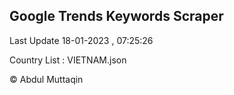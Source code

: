 

## Google Trends Keywords Scraper 
 
Last Update 18-01-2023 , 07:25:26

Country List :
VIETNAM.json



© Abdul Muttaqin 

